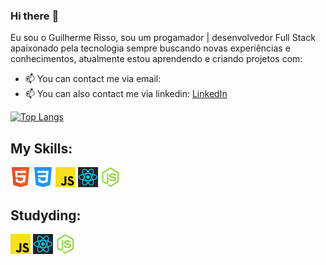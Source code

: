 ### Hi there :rocket:
Eu sou o Guilherme Risso, sou um progamador | desenvolvedor Full Stack apaixonado pela tecnologia sempre buscando novas experiências e conhecimentos, atualmente estou aprendendo e criando projetos com:
- 📫 You can contact me via email:
- 📫 You can also contact me via linkedin: <a href="https://www.linkedin.com/in/guilherme-eduardo-risso/">LinkedIn<a/>
  
[![Top Langs](https://github-readme-stats.vercel.app/api/top-langs/?username=GuilhermeRisso)](https://github.com/anuraghazra/github-readme-stats)
## My Skills:
![HTMLl](https://github.com/GuilhermeRisso/imagens/blob/main/html.png?raw=true)  ![Css](https://github.com/GuilhermeRisso/imagens/blob/main/css.png?raw=true)  ![JavaScript](https://github.com/GuilhermeRisso/imagens/blob/main/javascript.png?raw=true)  ![React](https://github.com/GuilhermeRisso/imagens/blob/main/react.png?raw=true) ![Node.js](https://github.com/GuilhermeRisso/imagens/blob/main/node-js.png?raw=true)
## Studyding:
 ![JavaScript](https://github.com/GuilhermeRisso/imagens/blob/main/javascript.png?raw=true)  ![React](https://github.com/GuilhermeRisso/imagens/blob/main/react.png?raw=true) ![Node.js](https://github.com/GuilhermeRisso/imagens/blob/main/node-js.png?raw=true)

